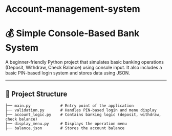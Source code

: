 # Account-management-system
# 💰 Simple Console-Based Bank System

A beginner-friendly Python project that simulates basic banking operations (Deposit, Withdraw, Check Balance) using console input. It also includes a basic PIN-based login system and stores data using JSON.

---

## 📁 Project Structure

```plaintext
├── main.py             # Entry point of the application
├── validation.py       # Handles PIN-based login and menu display
├── account_logic.py    # Contains banking logic (deposit, withdraw, check balance)
├── display_menu.py     # Displays the operation menu
├── balance.json        # Stores the account balance
